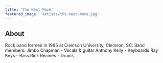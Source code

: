 ```yaml
---
title: 'The Next Move'
featured_image: 'artists/the-next-move.jpg'
---
```


## About

Rock band formed in 1985 at Clemson University, Clemson, SC.
Band members:
Jimbo Chapman - Vocals & guitar
Anthony Kelly - Keyboards 
Ray Keys - Bass
Rick Reames - Drums
